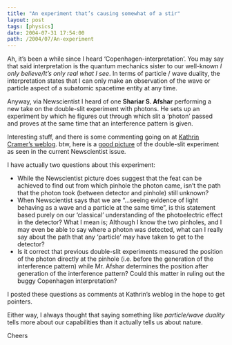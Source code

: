 ```yaml
---
title: "An experiment that’s causing somewhat of a stir"
layout: post
tags: [physics]
date: 2004-07-31 17:54:00
path: /2004/07/An-experiment
---
```


Ah, it’s been a while since I heard ‘Copenhagen-interpretation’. You may say that said interpretation is the quantum mechanics sister to our well-known _I only believe/It’s only real what I see_. In terms of particle / wave duality, the interpretation states that I can only make an observation of  the wave or particle aspect of a subatomic spacetime entity at any time.

Anyway, via Newscientist I heard of one **Shariar S. Afshar** performing a new take on the double-slit experiment with photons. He sets up an experiment by which he figures out through which slit a ‘photon’ passed and proves at the same time that an interference pattern is given.

Interesting stuff, and there is some commenting going on at [Kathrin Cramer’s weblog](http://www.kathryncramer.com/wblog). btw, here is a [good picture](http://www.realfiction.net/blog/support/doubleslit.jpg) of the double-slit experiment as seen in the current Newscientist issue.

I have actually two questions about this experiment:

*   While the Newscientist picture does suggest that the feat can be achieved to find out from which pinhole the photon came, isn’t the path that the photon took (between detector and pinhole) still unknown?
*   When Newscientist says that we are “…seeing evidence of light behaving as a wave and a particle at the same time”, is this statement based purely on our ‘classical’ understanding of the photoelectric effect in the detector? What I mean is; Although I know the two pinholes, and I may even be able to say where a photon was detected, what can I really say about the path that any ‘particle’ may have taken to get to the detector?
*   Is it correct that previous double-slit experiments measured the position of the photon directly at the pinhole (i.e. before the generation of the interference pattern) while Mr. Afshar determines the position after generation of the interference pattern? Could this matter in ruling out the buggy Copenhagen interpretation?

I posted these questions as comments at Kathrin’s weblog in the hope to get pointers.

Either way, I always thought that saying something like _particle/wave duality_ tells more about our capabilities than it actually tells us about nature.

Cheers